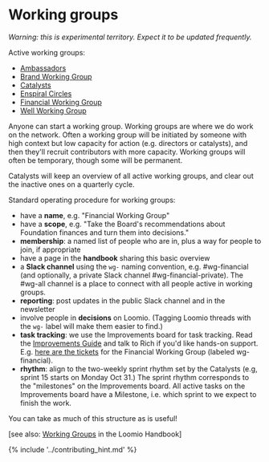 # Working groups

*Warning: this is experimental territory. Expect it to be updated frequently.*

Active working groups:

* [Ambassadors](ambassadors.md)
* [Brand Working Group](brand_working_group.md)
* [Catalysts](catalysts.md)
* [Enspiral Circles](enspiral-circles.md)
* [Financial Working Group](financial.md)
* [Well Working Group](well_working_group.md)

Anyone can start a working group. Working groups are where we do work on the network. Often a working group will be initiated by someone with high context but low capacity for action (e.g. directors or catalysts), and then they'll recruit contributors with more capacity. Working groups will often be temporary, though some will be permanent.

Catalysts will keep an overview of all active working groups, and clear out the inactive ones on a quarterly cycle. 

Standard operating procedure for working groups:

* have a **name**, e.g. "Financial Working Group"
* have a **scope**, e.g. "Take the Board's recommendations about Foundation finances and turn them into decisions."
* **membership**: a named list of people who are in, plus a way for people to join, if appropriate
* have a page in the **handbook** sharing this basic overview
* a **Slack channel** using the `wg-` naming convention, e.g. #wg-financial (and optionally, a private Slack channel #wg-financial-private). The #wg-all channel is a place to connect with all people active in working groups.
* **reporting**: post updates in the public Slack channel and in the newsletter
* involve people in **decisions** on Loomio. (Tagging Loomio threads with the `wg-` label will make them easier to find.)
* **task tracking**: we use the Improvements board for task tracking. Read the [Improvements Guide](../guides/improvements.md) and talk to Rich if you'd like hands-on support. E.g. [here are the tickets](https://waffle.io/enspiral/improvements?label=wg-financial) for the Financial Working Group (labeled wg-financial).
* **rhythm**: align to the two-weekly sprint rhythm set by the Catalysts (e.g, sprint 15 starts on Monday Oct 31.) The sprint rhythm corresponds to the "milestones" on the Improvements board. All active tasks on the Improvements board have a Milestone, i.e. which sprint to we expect to finish the work. 

You can take as much of this structure as is useful!

[see also: [Working Groups](https://loomio.coop/working_groups.html) in the Loomio Handbook]

{% include '../contributing_hint.md' %}
